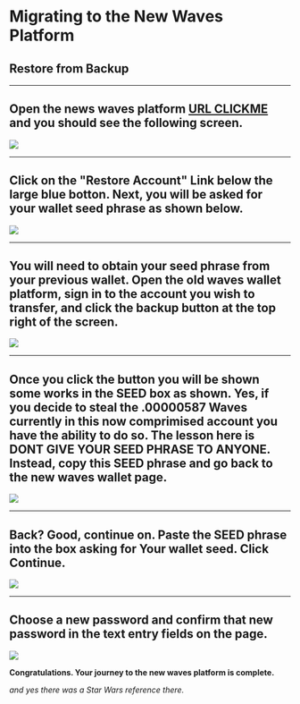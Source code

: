 # Migrating to the New Waves Platform

## Restore from Backup

-----------

## Open the news waves platform [URL CLICKME](beta.wavesplatform.com) and you should see the following screen.

![](assets/1.png)

-----------

## Click on the "Restore Account" Link below the large blue botton. Next, you will be asked for your wallet seed phrase as shown below.

![](assets/File1.png)

-----------

## You will need to obtain your seed phrase from your previous wallet. Open the old waves wallet platform, sign in to the account you wish to transfer, and click the backup button at the top right of the screen.

![](assets/File2.png)

-----------

## Once you click the button you will be shown some works in the SEED box as shown. Yes, if you decide to steal the .00000587 Waves currently in this now comprimised account you have the ability to do so. The lesson here is DONT GIVE YOUR SEED PHRASE TO ANYONE. Instead, copy this SEED phrase and go back to the new waves wallet page.

![](assets/File3.png)

-----------

## Back? Good, continue on. Paste the SEED phrase into the box asking for Your wallet seed. Click Continue.

![](assets/File5.png)

-----------

## Choose a new password and confirm that new password in the text entry fields on the page.

![](assets/File6.png)

**Congratulations. Your journey to the new waves platform is complete.**

*and yes there was a Star Wars reference there.*